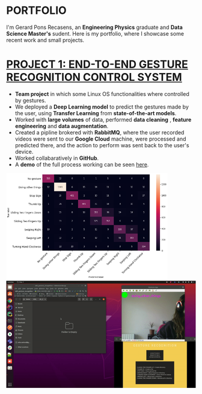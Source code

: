 # PORTFOLIO

I'm Gerard Pons Recasens, an **Engineering Physics** graduate and **Data Science Master's** sudent. Here is my portfolio, where I showcase some recent work and small projects.

# [PROJECT 1: END-TO-END GESTURE RECOGNITION CONTROL SYSTEM](https://github.com/gesturesAidl/video_processor)

* **Team project** in which some Linux OS functionalities where controlled by gestures.
* We deployed a **Deep Learning model** to predict the gestures made by the user, using **Transfer Learning** from **state-of-the-art models**.
* Worked with **large volumes** of data, performed **data cleaning** , **feature engineering** and **data augmentation**.
* Created a pipline brokered with **RabbitMQ**, where the user recorded videos were sent to our **Google Cloud** machine, were processed and predicted there, and the action to perform was sent back to the user's device.
* Worked collabaratively in **GitHub**.
* A **demo** of the full process working can be seen [here](https://www.youtube.com/watch?v=G59jl27JF2A&ab_channel=GesturesAidl).

<div class="row">
  <img class="pull-left" src="/Images/confusion.png"  width="430">
  <img class="pull-left" src="/Images/demo_gif.gif"  width="530">
</div>

